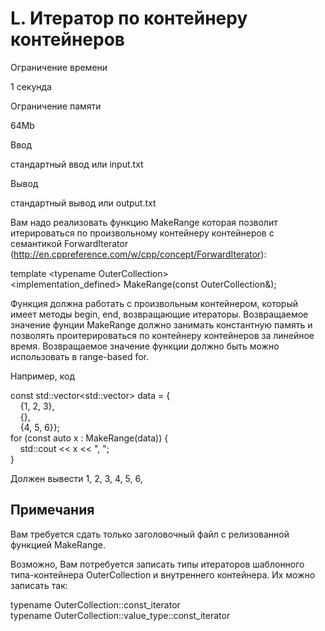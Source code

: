 L. Итератор по контейнеру контейнеров
=====================================

Ограничение времени

1 секунда

Ограничение памяти

64Mb

Ввод

стандартный ввод или input.txt

Вывод

стандартный вывод или output.txt

Вам надо реализовать функцию MakeRange которая позволит итерироваться по произвольному контейнеру контейнеров с семантикой ForwardIterator (http://en.cppreference.com/w/cpp/concept/ForwardIterator):

template <typename OuterCollection>    
<implementation\_defined> MakeRange(const OuterCollection&);

Функция должна работать с произвольным контейнером, который имеет методы begin, end, возвращающие итераторы. Возвращаемое значение фунции MakeRange должно занимать константную память и позволять проитерироваться по контейнеру контейнеров за линейное время. Возвращаемое значение функции должно быть можно использовать в range-based for.

Например, код

const std::vector<std::vector<int>> data = {    
    {1, 2, 3},    
    {},    
    {4, 5, 6}};    
for (const auto x : MakeRange(data)) {    
    std::cout << x << ", ";    
}

Должен вывести 1, 2, 3, 4, 5, 6,

Примечания
----------

Вам требуется сдать только заголовочный файл с релизованной функцией MakeRange.

Возможно, Вам потребуется записать типы итераторов шаблонного типа-контейнера OuterCollection и внутреннего контейнера. Их можно записать так:

typename OuterCollection::const\_iterator    
typename OuterCollection::value\_type::const\_iterator
